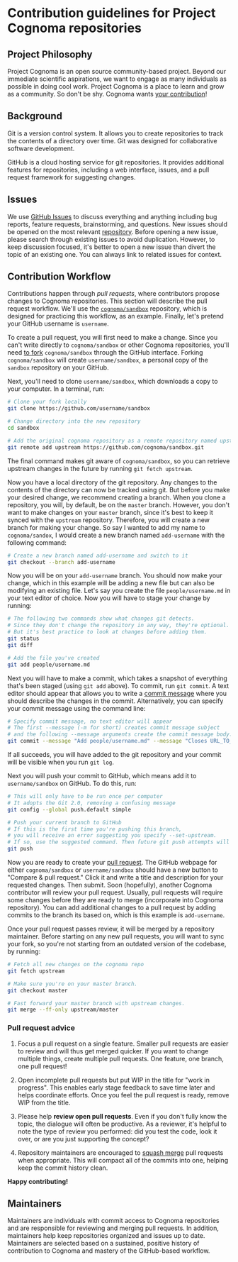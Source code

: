 # Contribution guidelines for Project Cognoma repositories

## Project Philosophy

Project Cognoma is an open source community-based project.
Beyond our immediate scientific aspirations, we want to engage as many individuals as possible in doing cool work.
Project Cognoma is a place to learn and grow as a community.
So don't be shy.
Cognoma wants [your contribution](https://opensource.guide/how-to-contribute/ "How to Contribute to Open Source · Open Source Guides")!

## Background

Git is a version control system.
It allows you to create repositories to track the contents of a directory over time.
Git was designed for collaborative software development.

GitHub is a cloud hosting service for git repositories.
It provides additional features for repositories, including a web interface, issues, and a pull request framework for suggesting changes.

## Issues

We use [GitHub Issues](https://guides.github.com/features/issues/) to discuss everything and anything including bug reports, feature requests, brainstorming, and questions.
New issues should be opened on the most relevant [repository](https://github.com/cognoma "Repositories of the Cognoma Organization").
Before opening a new issue, please search through existing issues to avoid duplication.
However, to keep discussion focused, it's better to open a new issue than divert the topic of an existing one.
You can always link to related issues for context.

## Contribution Workflow

Contributions happen through _pull requests_, where contributors propose changes to Cognoma repositories.
This section will describe the pull request workflow.
 We'll use the [`cognoma/sandbox`](https://github.com/cognoma/sandbox) repository, which is designed for practicing this workflow, as an example.
Finally, let's pretend your GitHub username is `username`.

To create a pull request, you will first need to make a change.
Since you can't write directly to `cognoma/sandbox` or other Cognoma repositories, you'll need [to fork](https://help.github.com/articles/fork-a-repo/) `cognoma/sandbox` through the GitHub interface.
Forking `cognoma/sandbox` will create `username/sandbox`, a personal copy of the `sandbox` repository on your GitHub.

Next, you'll need to clone `username/sandbox`, which downloads a copy to your computer.
In a terminal, run:

```sh
# Clone your fork locally
git clone https://github.com/username/sandbox

# Change directory into the new repository
cd sandbox

# Add the original cognoma repository as a remote repository named upstream
git remote add upstream https://github.com/cognoma/sandbox.git
```

The final command makes git aware of `cognoma/sandbox`, so you can retrieve upstream changes in the future by running `git fetch upstream`.

Now you have a local directory of the git repository.
Any changes to the contents of the directory can now be tracked using git.
But before you make your desired change, we recommend creating a branch.
When you clone a repository, you will, by default, be on the `master` branch.
However, you don't want to make changes on your `master` branch, since it's best to keep it synced with the `upstream` repository.
Therefore, you will create a new branch for making your change.
So say I wanted to add my name to `cognoma/sandox`, I would create a new branch named `add-username` with the following command:

```sh
# Create a new branch named add-username and switch to it
git checkout --branch add-username
```

Now you will be on your `add-username` branch.
You should now make your change, which in this example will be adding a new file but can also be modifying an existing file.
Let's say you create the file `people/username.md` in your text editor of choice.
Now you will have to stage your change by running:

```sh
# The following two commands show what changes git detects.
# Since they don't change the repository in any way, they're optional.
# But it's best practice to look at changes before adding them.
git status
git diff

# Add the file you've created
git add people/username.md
```

Next you will have to make a commit, which takes a snapshot of everything that's been staged (using `git add` above).
To commit, run `git commit`.
A text editor should appear that allows you to write a [commit message](https://chris.beams.io/posts/git-commit/) where you should describe the changes in the commit.
Alternatively, you can specify your commit message using the command line:

```sh
# Specify commit message, no text editor will appear
# The first --message (-m for short) creates commit message subject
# and the following --message arguments create the commit message body.
git commit --message "Add people/username.md" --message "Closes URL_TO_GITHUB_ISSUE"
```

If all succeeds, you will have added to the git repository and your commit will be visible when you run `git log`.

Next you will push your commit to GitHub, which means add it to `username/sandbox` on GitHub.
To do this, run:

```sh
# This will only have to be run once per computer
# It adopts the Git 2.0, removing a confusing message
git config --global push.default simple

# Push your current branch to GitHub
# If this is the first time you're pushing this branch,
# you will receive an error suggesting you specify --set-upstream.
# If so, use the suggested command. Then future git push attempts will work.
git push
```

Now you are ready to create your [pull request](https://help.github.com/articles/about-pull-requests/).
The GitHub webpage for either `cognoma/sandbox` or `username/sandbox` should have a new button to "Compare & pull request." Click it and write a title and description for your requested changes.
Then submit.
Soon (hopefully), another Cognoma contributor will review your pull request.
Usually, pull requests will require some changes before they are ready to merge (incorporate into Cognoma repository).
You can add additional changes to a pull request by adding commits to the branch its based on, which is this example is `add-username`.

Once your pull request passes review, it will be merged by a repository maintainer.
Before starting on any new pull requests, you will want to sync your fork, so you're not starting from an outdated version of the codebase, by running:

```sh
# Fetch all new changes on the cognoma repo
git fetch upstream

# Make sure you're on your master branch.
git checkout master

# Fast forward your master branch with upstream changes.
git merge --ff-only upstream/master
```

### Pull request advice

1. Focus a pull request on a single feature.
Smaller pull requests are easier to review and will thus get merged quicker.
If you want to change multiple things, create multiple pull requests.
One feature, one branch, one pull request!

2. Open incomplete pull requests but put WIP in the title for "work in progress".
This enables early stage feedback to save time later and helps coordinate efforts.
Once you feel the pull request is ready, remove WIP from the title.

3. Please help **review open pull requests**.
Even if you don't fully know the topic, the dialogue will often be productive.
As a reviewer, it's helpful to note the type of review you performed: did you test the code, look it over, or are you just supporting the concept?

4. Repository maintainers are encouraged to [squash merge](https://help.github.com/articles/about-pull-request-merges/#squash-and-merge-your-pull-request-commits) pull requests when appropriate.
This will compact all of the commits into one, helping keep the commit history clean.

**Happy contributing!**

## Maintainers

Maintainers are individuals with commit access to Cognoma repositories and are responsible for reviewing and merging pull requests.
In addition, maintainers help keep repositories organized and issues up to date.
Maintainers are selected based on a sustained, positive history of contribution to Cognoma and mastery of the GitHub-based workflow.
